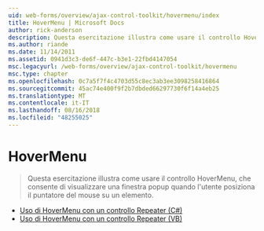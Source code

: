 ```yaml
---
uid: web-forms/overview/ajax-control-toolkit/hovermenu/index
title: HoverMenu | Microsoft Docs
author: rick-anderson
description: Questa esercitazione illustra come usare il controllo HoverMenu, che consente di visualizzare una finestra popup quando l'utente posiziona il puntatore del mouse su un elemento.
ms.author: riande
ms.date: 11/14/2011
ms.assetid: 0941d3c3-de6f-447c-b3e1-22fbd4147054
msc.legacyurl: /web-forms/overview/ajax-control-toolkit/hovermenu
msc.type: chapter
ms.openlocfilehash: 0c7a5f7f4c4703d55c8ec3ab3ee3098258416864
ms.sourcegitcommit: 45ac74e400f9f2b7dbded66297730f6f14a4eb25
ms.translationtype: MT
ms.contentlocale: it-IT
ms.lasthandoff: 08/16/2018
ms.locfileid: "48255025"
---
```

<a name="hovermenu"></a>HoverMenu
====================
> Questa esercitazione illustra come usare il controllo HoverMenu, che consente di visualizzare una finestra popup quando l'utente posiziona il puntatore del mouse su un elemento.


- [Uso di HoverMenu con un controllo Repeater (C#)](using-hovermenu-with-a-repeater-control-cs.md)
- [Uso di HoverMenu con un controllo Repeater (VB)](using-hovermenu-with-a-repeater-control-vb.md)
